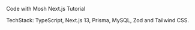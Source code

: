 Code with Mosh Next.js Tutorial

TechStack: TypeScript, Next.js 13, Prisma, MySQL, Zod and Tailwind CSS.
